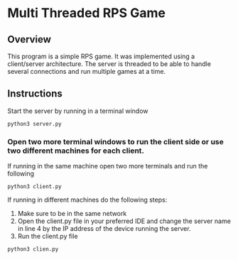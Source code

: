 # Multi Threaded RPS Game


## Overview

This program is a simple RPS game. It was implemented using a client/server architecture. The server is threaded to be able to handle several connections and run multiple games at a time.

## Instructions

Start the server by running in a terminal window

```
python3 server.py
```

### Open two more terminal windows to run the client side or use two different machines for each client.

If running in the same machine open two more terminals and run the following

```
python3 client.py
```

If running in different machines do the following steps:

1. Make sure to be in the same network
2. Open the client.py file in your preferred IDE and change the server name in line 4 by the IP address of the device running the server.
3. Run the client.py file 
```
python3 clien.py
```

